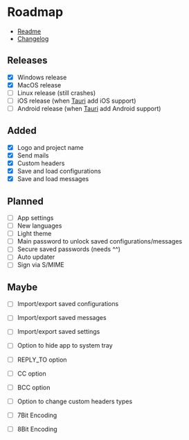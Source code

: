 # Roadmap
- [Readme](README.md)
- [Changelog](CHANGELOG.md)

## Releases
- [x] Windows release
- [x] MacOS release
- [ ] Linux release (still crashes)
- [ ] iOS release (when [Tauri] add iOS support)
- [ ] Android release (when [Tauri] add Android support)

## Added
- [x] Logo and project name
- [x] Send mails
- [x] Custom headers
- [x] Save and load configurations
- [x] Save and load messages

## Planned
- [ ] App settings
- [ ] New languages
- [ ] Light theme
- [ ] Main password to unlock saved configurations/messages
- [ ] Secure saved passwords (needs ^^)
- [ ] Auto updater
- [ ] Sign via S/MIME

## Maybe
- [ ] Import/export saved configurations
- [ ] Import/export saved messages
- [ ] Import/export saved settings
- [ ] Option to hide app to system tray
- [ ] REPLY_TO option
- [ ] CC option
- [ ] BCC option
- [ ] Option to change custom headers types
- [ ] 7Bit Encoding
- [ ] 8Bit Encoding


[Tauri]: https://tauri.app/